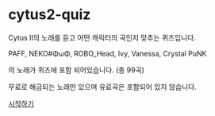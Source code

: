 # cytus2-quiz
 
Cytus II의 노래를 듣고 어떤 캐릭터의 곡인지 맞추는 퀴즈입니다.
 
PAFF, NEKO#ΦωΦ, ROBO_Head, Ivy, Vanessa, Crystal PuNK

의 노래가 퀴즈에 포함 되어있습니다. (총 99곡)

무료로 해금되는 노래만 있으며 유료곡은 포함되어 있지 않습니다.

[시작하기](https://cytus.green1052.ga)
